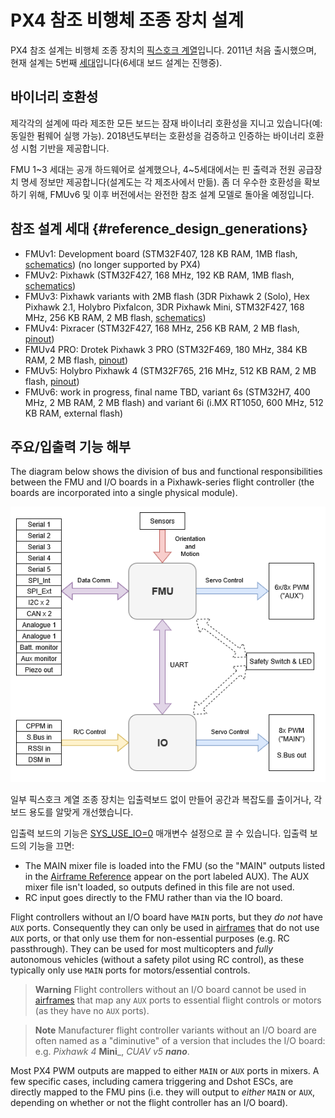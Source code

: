 # PX4 참조 비행체 조종 장치 설계

PX4 참조 설계는 비행체 조종 장치의 [픽스호크 계열](https://docs.px4.io/master/en/flight_controller/pixhawk_series.html)입니다. 2011년 처음 출시했으며, 현재 설계는 5번째 [세대](#reference_design_generations)입니다(6세대 보드 설계는 진행중).

## 바이너리 호환성

제각각의 설계에 따라 제조한 모든 보드는 잠재 바이너리 호환성을 지니고 있습니다(예: 동일한 펌웨어 실행 가능). 2018년도부터는 호환성을 검증하고 인증하는 바이너리 호환성 시험 기반을 제공합니다.

FMU 1~3 세대는 공개 하드웨어로 설계했으나, 4~5세대에서는 핀 출력과 전원 공급장치 명세 정보만 제공합니다(설계도는 각 제조사에서 만듦). 좀 더 우수한 호환성을 확보하기 위해, FMUv6 및 이후 버전에서는 완전한 참조 설계 모델로 돌아올 예정입니다.

## 참조 설계 세대 {#reference_design_generations}

* FMUv1: Development board \(STM32F407, 128 KB RAM, 1MB flash, [schematics](https://github.com/PX4/Hardware/tree/master/FMUv1)\) (no longer supported by PX4)
* FMUv2: Pixhawk \(STM32F427, 168 MHz, 192 KB RAM, 1MB flash, [schematics](https://github.com/PX4/Hardware/tree/master/FMUv2)\)
* FMUv3: Pixhawk variants with 2MB flash \(3DR Pixhawk 2 \(Solo\), Hex Pixhawk 2.1, Holybro Pixfalcon, 3DR Pixhawk Mini, STM32F427, 168 MHz, 256 KB RAM, 2 MB flash, [schematics](https://github.com/PX4/Hardware/tree/master/FMUv3_REV_D)\)
* FMUv4: Pixracer \(STM32F427, 168 MHz, 256 KB RAM, 2 MB flash, [pinout](https://docs.google.com/spreadsheets/d/1raRRouNsveQz8cj-EneWG6iW0dqGfRAifI91I2Sr5E0/edit#gid=1585075739)\) 
* FMUv4 PRO: Drotek Pixhawk 3 PRO \(STM32F469, 180 MHz, 384 KB RAM, 2 MB flash, [pinout](https://docs.google.com/spreadsheets/d/1raRRouNsveQz8cj-EneWG6iW0dqGfRAifI91I2Sr5E0/edit#gid=1585075739)\)
* FMUv5: Holybro Pixhawk 4 \(STM32F765, 216 MHz, 512 KB RAM, 2 MB flash, [pinout](https://docs.google.com/spreadsheets/d/1-n0__BYDedQrc_2NHqBenG1DNepAgnHpSGglke-QQwY/edit#gid=912976165)\)
* FMUv6: work in progress, final name TBD, variant 6s \(STM32H7, 400 MHz, 2 MB RAM, 2 MB flash\) and variant 6i \(i.MX RT1050, 600 MHz, 512 KB RAM, external flash\)

## 주요/입출력 기능 해부

The diagram below shows the division of bus and functional responsibilities between the FMU and I/O boards in a Pixhawk-series flight controller (the boards are incorporated into a single physical module).

![PX4 Main/IO Functional Breakdown](../../assets/diagrams/px4_fmu_io_functions.png)

<!-- Draw.io version of file can be found here: https://drive.google.com/file/d/1H0nK7Ufo979BE9EBjJ_ccVx3fcsilPS3/view?usp=sharing -->

일부 픽스호크 계열 조종 장치는 입출력보드 없이 만들어 공간과 복잡도를 출이거나, 각 보드 용도를 알맞게 개선했습니다.

입출력 보드의 기능은 [SYS_USE_IO=0](../advanced/parameter_reference.md#SYS_USE_IO) 매개변수 설정으로 끌 수 있습니다. 입출력 보드의 기능을 끄면:

- The MAIN mixer file is loaded into the FMU (so the "MAIN" outputs listed in the [Airframe Reference](../airframes/airframe_reference.md) appear on the port labeled AUX). The AUX mixer file isn't loaded, so outputs defined in this file are not used.
- RC input goes directly to the FMU rather than via the IO board.

Flight controllers without an I/O board have `MAIN` ports, but they *do not* have `AUX` ports. Consequently they can only be used in [airframes](../airframes/airframe_reference.md) that do not use `AUX` ports, or that only use them for non-essential purposes (e.g. RC passthrough). They can be used for most multicopters and *fully* autonomous vehicles (without a safety pilot using RC control), as these typically only use `MAIN` ports for motors/essential controls.

> **Warning** Flight controllers without an I/O board cannot be used in [airframes](../airframes/airframe_reference.md) that map any `AUX` ports to essential flight controls or motors (as they have no `AUX` ports).

<span></span>

> **Note** Manufacturer flight controller variants without an I/O board are often named as a "diminutive" of a version that includes the I/O board: e.g. *Pixhawk 4* **Mini**_, *CUAV v5 **nano***.

Most PX4 PWM outputs are mapped to either `MAIN` or `AUX` ports in mixers. A few specific cases, including camera triggering and Dshot ESCs, are directly mapped to the FMU pins (i.e. they will output to *either* `MAIN` or `AUX`, depending on whether or not the flight controller has an I/O board).